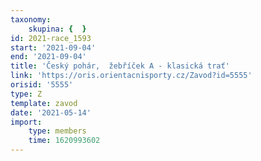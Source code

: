 ```yaml
---
taxonomy:
    skupina: {  }
id: 2021-race_1593
start: '2021-09-04'
end: '2021-09-04'
title: 'Český pohár,  žebříček A - klasická trať'
link: 'https://oris.orientacnisporty.cz/Zavod?id=5555'
orisid: '5555'
type: Z
template: zavod
date: '2021-05-14'
import:
    type: members
    time: 1620993602
---
```


